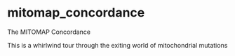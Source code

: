 mitomap_concordance
===================

The MITOMAP Concordance

This is a whirlwind tour through the exiting world of mitochondrial mutations
